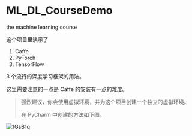 # ML_DL_CourseDemo


the machine learning course 

这个项目里演示了

1. Caffe
2. PyTorch
3. TensorFlow

3 个流行的深度学习框架的用法。

这里需要注意的一点是 Caffe 的安装有一点的难度。

> 强烈建议，你会使用虚拟环境，并为这个项目创建一个独立的虚拟环境。
> 
> 在 PyCharm 中创建的方法如下图。

![1GsB1q](https://oss.images.shujudaka.com/uPic/1GsB1q.png)

